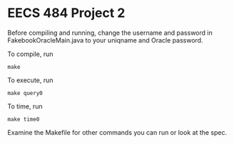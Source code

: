 # EECS 484 Project 2

Before compiling and running, change the username and password in FakebookOracleMain.java to your uniqname and Oracle password.

To compile, run

```
make
```

To execute, run

```
make query0
```

To time, run

```
make time0
```

Examine the Makefile for other commands you can run or look at the spec.